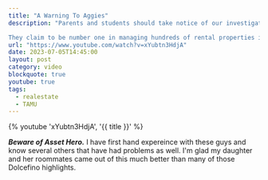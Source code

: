 ```yaml
---
title: "A Warning To Aggies"
description: "Parents and students should take notice of our investigation into Asset Hero Property Management. 

They claim to be number one in managing hundreds of rental properties in the College Station area, but complaints are pouring in that they are ripping off students. Our confrontation with the owner ended with the slam of a car door!"
url: "https://www.youtube.com/watch?v=xYubtn3HdjA"
date: 2023-07-05T14:45:00
layout: post
category: video
blockquote: true
youtube: true
tags:
  - realestate
  - TAMU
---
```


{% youtube 'xYubtn3HdjA', '{{ title }}' %}

***Beware of Asset Hero.*** I have first hand expereince with these guys and know several others that have had problems as well.  I'm glad my daughter and her roommates came out of this much better than many of those Dolcefino highlights.